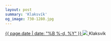 ```yaml
---
layout: post
summary: 'Klaksvík'
og_image: 730-1280.jpg
---
```


<p>
 <time>
  <a href="/730">
   {{ page.date | date: "%B %-d, %Y" }}
  </a>
 </time>
 <a href="/730">
  <img data-taken="3/5/2018" sizes="(min-width: 700px) 50vw, calc(100vw - 2rem)" src="{{ site.assets_url }}/730-640.jpg" srcset="{{ site.assets_url }}/730-320.jpg 320w, {{ site.assets_url }}/730-640.jpg 640w, {{ site.assets_url }}/730-960.jpg 960w, {{ site.assets_url }}/730-1280.jpg 1280w"/>
 </a>
 <span>
  Klaksvík
 </span>
</p>
